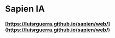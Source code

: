 # Sapien IA
### [https://luisrguerra.github.io/sapien/web/](https://luisrguerra.github.io/sapien/web/)
